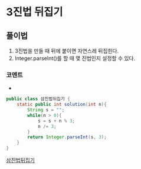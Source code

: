 # 3진법 뒤집기

## 풀이법
1. 3진법을 만들 때 뒤에 붙이면 자연스레 뒤집힌다.
2. Integer.parseInt()를 할 때 몇 진법인지 설정할 수 있다.

### 코멘트
-  

```java
public class 삼진법뒤집기 {
    static public int solution(int n){
        String s = "";
        while(n > 0){
            s = s + n % 3;
            n /= 3;
        }
        return Integer.parseInt(s, 3);
    }
}

```
[삼진법뒤집기](https://programmers.co.kr/learn/courses/30/lessons/68935)